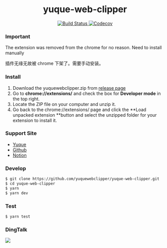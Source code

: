 <h1 align="center">yuque-web-clipper</h1>
<p align="center">
    <a href="https://travis-ci.org/yuquewebclipper/yuque-web-clipper">
      <img src="https://img.shields.io/travis/yuquewebclipper/yuque-web-clipper/master.svg?style=flat-square" alt="Build Status">
    </a>
    <a href="https://codecov.io/gh/yuquewebclipper/yuque-web-clipper">
      <img src="https://img.shields.io/codecov/c/github/yuquewebclipper/yuque-web-clipper/master.svg?style=flat-square" alt="Codecov">
    </a>
</p>

### Important

The extension was removed from the chrome for no reason. Need to install manually

插件无缘无故被 chrome 下架了。需要手动安装。

### Install

1. Download the yuquewebclipper.zip from [release page](https://github.com/yuquewebclipper/yuque-web-clipper/releases)
2. Go to **chrome://extensions/** and check the box for **Developer mode** in the top right.
3. Locate the ZIP file on your computer and unzip it.
4. Go back to the chrome://extensions/ page and click the **Load unpacked extension **button and select the unzipped folder for your extension to install it.

### Support Site

- [Yuque](https://www.yuque.com)
- [Github](https://github.com)
- [Notion](https://www.notion.so/)

### Develop

```bash
$ git clone https://github.com/yuquewebclipper/yuque-web-clipper.git
$ cd yuque-web-clipper
$ yarn
$ yarn dev
```

### Test

```bash
$ yarn test
```

### DingTalk

![](https://raw.githubusercontent.com/yuquewebclipper/yuque-web-clipper/master/DingTalk.jpeg)
